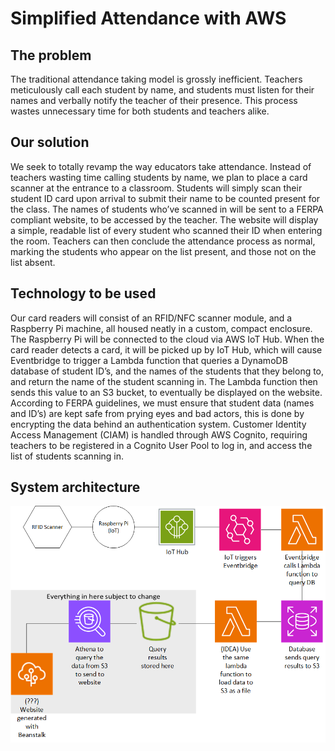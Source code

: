 # Simplified Attendance with AWS

## The problem
The traditional attendance taking model is grossly inefficient. Teachers meticulously call each student by name, and students must listen for their names and verbally notify the teacher of their presence. This process wastes unnecessary time for both students and teachers alike.

## Our solution
We seek to totally revamp the way educators take attendance. Instead of teachers wasting time calling students by name, we plan to place a card scanner at the entrance to a classroom. Students will simply scan their student ID card upon arrival to submit their name to be counted present for the class. The names of students who’ve scanned in will be sent to a FERPA compliant website, to be accessed by the teacher. The website will display a simple, readable list of every student who scanned their ID when entering the room. Teachers can then conclude the attendance process as normal, marking the students who appear on the list present, and those not on the list absent.

## Technology to be used
Our card readers will consist of an RFID/NFC scanner module, and a Raspberry Pi machine, all housed neatly in a custom, compact enclosure. The Raspberry Pi will be connected to the cloud via AWS IoT Hub. When the card reader detects a card, it will be picked up by IoT Hub, which will cause Eventbridge to trigger a Lambda function that queries a DynamoDB database of student ID’s, and the names of the students that they belong to, and return the name of the student scanning in. The Lambda function then sends this value to an S3 bucket, to eventually be displayed on the website. According to FERPA guidelines, we must ensure that student data (names and ID’s) are kept safe from prying eyes and bad actors, this is done by encrypting the data behind an authentication system. Customer Identity Access Management (CIAM) is handled through AWS Cognito, requiring teachers to be registered in a Cognito User Pool to log in, and access the list of students scanning in.

## System architecture
![System architecture diagram](/Capstone_Diagram.png)